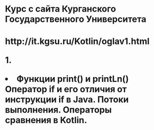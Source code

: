 <h1>Курс с сайта Курганского Государственного Университета<h1>
http://it.kgsu.ru/Kotlin/oglav1.html

1.<li>Функции print() и printLn()
Оператор if и его отличия от инструкции if в Java. Потоки выполнения.
Операторы сравнения в Kotlin.</li>
